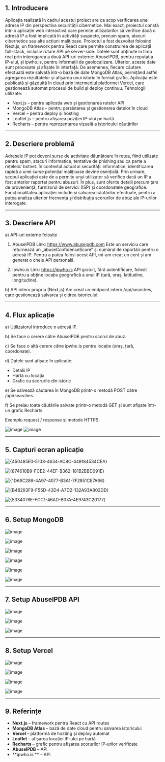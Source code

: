 ## 1. Introducere

Aplicația realizată în cadrul acestui proiect are ca scop verificarea unei adrese IP din perspectiva securității cibernetice. Mai exact, proiectul constă într-o aplicație web interactivă care permite utilizatorilor să verifice dacă o adresă IP a fost implicată în activități suspecte, precum spam, atacuri cibernetice sau alte acțiuni malițioase. Proiectul a fost dezvoltat folosind Next.js, un framework pentru React care permite construirea de aplicații full-stack, inclusiv rutare API pe server-side.
	Datele sunt obținute în timp real prin interogarea a două API-uri externe: AbuseIPDB, pentru reputația IP-ului, și ipwho.is, pentru informații de geolocalizare. Ulterior, aceste date sunt procesate și afișate în interfață. De asemenea, fiecare căutare efectuată este salvată într-o bază de date MongoDB Atlas, permițând astfel agregarea rezultatelor și afișarea unui istoric în format grafic.
	Aplicația este publicată și găzduită în cloud prin intermediul platformei Vercel, care gestionează automat procesul de build și deploy continuu.
	Tehnologii utilizate:
-	Next.js – pentru aplicația web și gestionarea rutelor API
-	MongoDB Atlas – pentru persistarea și gestionarea datelor în cloud
-	Vercel – pentru deploy și hosting
-	Leaflet.js – pentru afișarea poziției IP-ului pe hartă
-	Recharts – pentru reprezentarea vizuală a istoricului căutărilor

---

## 2. Descriere problemă

Adresele IP pot deveni surse de activitate dăunătoare în rețea, fiind utilizate pentru spam, atacuri informatice, tentative de phishing sau ca parte a rețelelor botnet. În contextul actual al securității informatice, identificarea rapidă a unei surse potențial malițioase devine esențială. Prin urmare, scopul aplicației este de a permite unui utilizator să verifice dacă un IP a fost anterior raportat pentru abuzuri. În plus, sunt oferite detalii precum țara de proveniență, furnizorul de servicii (ISP) și coordonatele geografice. Funcționalitatea aplicației include și salvarea căutărilor efectuate, pentru a putea analiza ulterior frecvența și distribuția scorurilor de abuz ale IP-urilor interogate.

---

## 3. Descriere API

a) API-uri externe folosite

1. AbuseIPDB
Link: https://www.abuseipdb.com
Este un serviciu care returnează un „abuseConfidenceScore” și numărul de raportări pentru o adresă IP.
Pentru a putea folosi acest API, mi-am creat un cont și am generat o cheie API personală.

2. ipwho.is
Link: https://ipwho.is
API gratuit, fără autentificare, folosit pentru a obține locația geografică a unui IP (țară, oraș, latitudine, longitudine).

b) API intern propriu (Next.js)
Am creat un endpoint intern /api/searches, care gestionează salvarea și citirea istoricului:

---

## 4. Flux aplicație

a) Utilizatorul introduce o adresă IP.

b) Se face o cerere către AbuseIPDB pentru scorul de abuz.

c) Se face o altă cerere către ipwho.is pentru locație (oraș, țară, coordonate).

d) Datele sunt afișate în aplicație:

   - Detalii IP
   - Hartă cu locația
   - Grafic cu scorurile din istoric
     
e) Se salvează căutarea în MongoDB printr-o metodă POST către /api/searches.

f) Se preiau toate căutările salvate printr-o metodă GET și sunt afișate într-un grafic Recharts.

Exemplu request / response și metode HTTPS:

![image](https://github.com/user-attachments/assets/588bc003-449a-4fbf-a3d9-fa8a108e5155)
![image](https://github.com/user-attachments/assets/c4e684b0-8d7c-4ef1-8096-4ac418ea809f)


---

  ## 5. Capturi ecran aplicație
  
![{450495E0-5103-4634-AC8C-449184534CEA}](https://github.com/user-attachments/assets/6fa2d3b8-d827-4191-881e-7ceda5b4d4c9)

![{874610B9-FCE2-44EF-B362-181B2BBD091E}](https://github.com/user-attachments/assets/ead07020-0142-4522-b368-421184ab767d)

![{1DA9C286-4A97-4077-B3A1-7F2851CE7A66}](https://github.com/user-attachments/assets/bcb68c3a-1bb0-4c20-8c1a-e80b104a29d2)

![{B48293F9-F55D-43D4-A7D2-132A93A802DD}](https://github.com/user-attachments/assets/470c475e-cb13-4673-8bff-60f739672099)

![{5334076E-FCC1-46AD-B07A-4E9743C20177}](https://github.com/user-attachments/assets/42f2236a-8a69-4422-88d3-4d454f142da9)

---

  ## 6. Setup MongoDB

![image](https://github.com/user-attachments/assets/ef66a28d-7866-4ff2-a821-0778058e56bd)

![image](https://github.com/user-attachments/assets/533da758-5f1c-4161-a167-2d2e12a4b801)

![image](https://github.com/user-attachments/assets/3b792ac6-1ea3-417f-ac88-385cce22c41d)

![image](https://github.com/user-attachments/assets/82b89576-a1e0-4217-a470-4f3db9cfd066)

![image](https://github.com/user-attachments/assets/520a6e6f-f762-42d4-b9bd-8061d9413e08)

![image](https://github.com/user-attachments/assets/9654abf8-32f0-4774-acf2-e6124d88b8a4)
 
---

  ## 7. Setup AbuseIPDB API
  
![image](https://github.com/user-attachments/assets/493226d3-5d38-44a7-a2d8-e7695d0117be)

![image](https://github.com/user-attachments/assets/ba03ebb2-d782-4800-99c6-b67fdaac6a91)

![image](https://github.com/user-attachments/assets/e3d4cfae-716b-4809-a121-8c4894b8d0fd)

---

  ## 8. Setup Vercel

![image](https://github.com/user-attachments/assets/825ed78a-406f-49bc-a215-397102a264ab)

![image](https://github.com/user-attachments/assets/763ee43f-d629-4045-b28b-53dc1b843641)

![image](https://github.com/user-attachments/assets/5cc0758c-d5cc-4143-96e6-d9c64e88cd64)

![image](https://github.com/user-attachments/assets/a3ab3bec-77e8-4d53-be4b-b9645ce3542a)

 
---


  ## 9. Referințe

- **Next.js** – framework pentru React cu API routes
- **MongoDB Atlas** – bază de date cloud pentru salvarea istoricului
- **Vercel** – platformă de hosting și deploy automat
- **Leaflet** – afișarea locației IP-ului pe hartă
- **Recharts** – grafic pentru afișarea scorurilor IP-urilor verificate
- **AbuseIPDB** – API
- **ipwho.is ** – API




